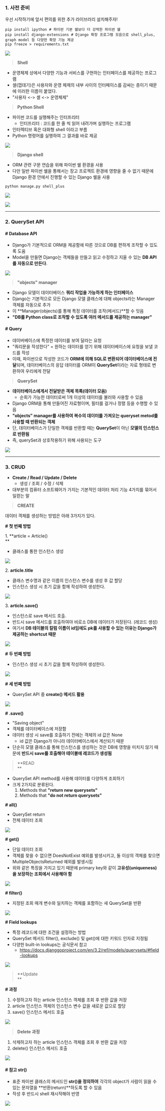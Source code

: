 ### **1. 사전 준비**

우선 시작하기에 앞서 편의를 위한 추가 라이브러리 설치해주자!

```
pip install ipython # 파이썬 기본 쉘보다 더 강력한 파이썬 쉘
pip install django-extensions # Django 확장 프로그램 모음으로 shell_plus, graph model 등 다양한 확장 기능 제공
pip freeze > requirements.txt
```

![](https://blog.kakaocdn.net/dn/IBFYb/btrLiqlRCLn/ClZITfqanJOVvLcgv9uMFK/img.png)

> **Shell**

-   운영체제 상에서 다양한 기능과 서비스를 구현하는 인터페이스를 제공하는 프로그램
-   셀(껍데기)은 사용자와 운영 체제의 내부 사이의 인터페이스를 감싸는 층이기 때문에 이러한 이름이 붙었다.
-   "사용자 <-> 셸 <-> 운영체제"

> **Python Shell**

-   파이썬 코드를 실행해주는 인터프리터
    -   인터프리터 : 코드를 한 줄 씩 읽어 내려가며 실행하는 프로그램
-   인터렉티브 혹은 대화형 shell 이라고 부름
-   Python 명령어를 실행하여 그 결과를 바로 제공

![](https://blog.kakaocdn.net/dn/rdITD/btrLhXK22Vn/YH2lfqp1SDO9Q9gm04eFhk/img.png)

> **Django shell**

-   ORM 관련 구문 연습을 위해 파이썬 쉘 환경을 사용
-   다만 일반 파이썬 쉘을 통해서는 장고 프로젝트 환경에 영향을 줄 수 없기 때문에 Django 환경 안에서 진행할 수 있는 Django 쉘을 사용

```
python manage.py shell_plus
```

![](https://blog.kakaocdn.net/dn/d7gS8M/btrLhtDznkH/079b9yjyK9TKurQ8tieSxk/img.png)

![](https://blog.kakaocdn.net/dn/G4VMR/btrLiiOWzdp/kRyK2Cer7bGMpoLrR0Bkrk/img.png)

---

### **2. QuerySet API**

#### **# Database API**

-   Django가 기본적으로 ORM을 제공함에 따른 것으로 DB를 편하게 조작할 수 있도록 도움
-   Model을 만들면 Django는 객체들을 만들고 읽고 수정하고 지울 수 있는 **DB API를 자동으로 만든다**.

![](https://blog.kakaocdn.net/dn/bjvDxj/btrLiBOgLar/7Crl63MORXO0lR4N6LFLyk/img.png)

> **"objects" manager**

-   Django 모델이 데이터베이스 **쿼리 작업을 가능하게 하는 인터페이스**
-   Django는 기본적으로 모든 Django 모델 클래스에 대해 objects라는 Manager 객체를 자동으로 추가
-   이 **Manager(objects)를 통해 특정 데이터를 조작(메서드)**할 수 잇음
-   **"DB를 Python class로 조작할 수 있도록 여러 메서드를 제공하는 manager"**

#### **# Query**

-   데이버베이스에 특정한 데이터를 보여 달라는 요청
-   "쿼리문을 작성한다" = 원하는 데이터를 얻기 위해 데이터베이스에 요청을 보낼 코드를 작성
-   이때, 파이썬으로 작성한 코드가 **ORM에 의해 SQL로 변환되어 데이터베이스에 전달**되며, 데이터베이스의 응답 데이터를 ORM이 **QuerySet**이라는 자료 형태로 변환하여 우리에게 전달

> **QuerySet**

-   **데이터베이스에게서 전달받은 객체 목록(데이터 모음)**
    -   순회가 가능한 데이터로써 1개 이상의 데이터를 불러와 사용할 수 있음
-   Django ORM을 통해 만들어진 자료형이며, 필터를 걸거나 정렬 등을 수행할 수 있음
-   **"objects" manager를 사용하여 복수의 데이터를 가져오는 queryset metod를 사용할 때 반환되는 객체**
-   단, 데이터베이스가 단일한 객체를 반환할 때는 **QuerySet**이 아닌 **모델의 인스턴스로 반환됨**
-   즉, querySet과 상호작용하기 위해 사용되는 도구

![](https://blog.kakaocdn.net/dn/bvpXBg/btrLhuJjBYH/FRJUgVjMxjls6DzH7E0b3k/img.png)

---

### 3. CRUD

-   **Create / Read / Update / Delete**
    -   생성 / 조회 / 수정 / 삭제
-   대부분의 컴퓨터 소프트웨어가 가지는 기본적인 데이터 처리 기능 4가지를 묶어서 일컫는 말

> **CREATE**

데이터 객체를 생성하는 방법은 아래 3가지가 있다.

**# 첫 번째 방법**

1. **article = Article()  
**

-   클래스를 통한 인스턴스 생성

![](https://blog.kakaocdn.net/dn/KYkNP/btrLiAPoMRt/zMWtoKswWqx8Om8gh2lkHk/img.png)

2. **article.title**

-   클래스 변수명과 같은 이름의 인스턴스 변수를 생성 후 값 할당
-   인스턴스 생성 시 초기 값을 함께 작성하여 생성한다.

![](https://blog.kakaocdn.net/dn/KctTX/btrLgSw4sJ4/OuM7bJ6PpAdwdCyMBdamBk/img.png)

3. **article.save()**

-   인스턴스로 save 메서드 호출.
-   반드시 save 메서드를 호출하여야 비로소 DB에 데이터가 저장된다. (레코드 생성)
-   여기서 **DB 테이블의 칼럼 이름이 id임에도 pk를 사용할 수 있는 이유는 Django가 제공하는 shortcut 때문**

![](https://blog.kakaocdn.net/dn/de8Qhf/btrLhJM3eSQ/Vvdv3AuumUDafm5xXuUkHK/img.png)

**# 두 번째 방법**

-   인스턴스 생성 시 초기 값을 함께 작성하여 생성한다.

![](https://blog.kakaocdn.net/dn/l4rlF/btrLmyiSSbU/NN6CkQlL2igrCv2xc3rTX1/img.png)

**# 세 번째 방법**

-   QuerySet API 중 **create() 메서드 활용**

![](https://blog.kakaocdn.net/dn/biJb3Q/btrLkabIIkO/NANUtkVOptz9PXUV8IfcI1/img.png)

**# .save()**

-   "Saving object"
-   객체를 데이터베이스에 저장함
-   데이터 생성 시 save를 호출하기 전에는 객체의 id 값은 None
    -   id 값은 Django가 아니라 데이터베이스에서 계산되기 때문
-   단순히 모델 클래스를 통해 인스턴스를 생성하는 것은 DB에 영향을 미치지 않기 때문에 **반드시 save를 호출해야 테이블에 레코드가 생성됨**

> **READ  
> **

-   QuerySet API method를 사용해 데이터를 다양하게 조회하기
-   크게 2가지로 분류된다.
    1.  Methods that **"return new querysets"**
    2.  Methods that **"do not return querysets"**

**# all()**

-   QuerySet return
-   전체 데이터 조회

![](https://blog.kakaocdn.net/dn/pCh67/btrLiVlBpwp/rFojXij2u0Mda63w4wGf9K/img.png)

**# get()**

-   단일 데이터 조회
-   객체를 찾을 수 없으면 DoesNotExist 예외를 발생시키고, 둘 이상의 객체를 찾으면 MultipleObjectsReturned 예외를 발생시킴
-   위와 같은 특징을 가지고 있기 때문에 primary key와 같이 **고유성(uniqueness)을 보장하는 조회에서 사용해야 함**

![](https://blog.kakaocdn.net/dn/XJfhx/btrLkav2uIX/fYWzvl7Im0zWOVHdN5lPik/img.png)

**# filter()**

-   지정된 조회 매개 변수와 일치하는 객체를 포함하는 새 QuerySet을 반환

![](https://blog.kakaocdn.net/dn/bghUWw/btrLmx5lWQ4/kL8EHiYPvK0iMCmAPNvuaK/img.png)

**# Field lookups**

-   특정 레코드에 대한 조건을 설정하는 방법
-   QuerySet 메서드 filter(), exclude() 및 get()에 대한 키워드 인자로 지정됨
-   다양한 built-in lookups는 공식문서 참고
    -   https://docs.djanggoproject.com/en/3.2/ref/models/querysets/#field-lookups

![](https://blog.kakaocdn.net/dn/pXNXo/btrLiBneuA8/x4Hyq0sSj9PTuaOafT5e51/img.png)

> **Update  
> **

**# 과정**

1.  수정하고자 하는 article 인스턴스 객체를 조회 후 반환 값을 저장
2.  article 인스턴스 객체의 인스턴스 변수 값을 새로운 값으로 할당
3.  save() 인스턴스 메서드 호출

![](https://blog.kakaocdn.net/dn/XWue9/btrLgScNVOT/H47OUL145mytci77RoInEk/img.png)

> **Delete 과정**

1.  삭제하고자 하는 article 인스턴스 객체를 조회 후 반환 값을 저장
2.  delete() 인스턴스 메서드 호출

![](https://blog.kakaocdn.net/dn/b2jMec/btrLiqMSRHh/FxduSbYJ63O3Dhm6rgKGoK/img.png)

#### # 참고 __str__()

-   표준 파이썬 클래스의 메서드인 **str()을 정의하여** 각각의 object가 사람이 읽을 수 있는 문자열을 **반환(return)**하도록 할 수 있음
-   작성 후 반드시 shell 재시작해야 반영

![](https://blog.kakaocdn.net/dn/vPkuA/btrLhhQLLPq/tbz73Ac2SanCCrVpaGuNW0/img.png)